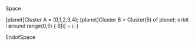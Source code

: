 Space

[planet]Cluster A = (0,1,2,3,4);
[planet]Cluster B = Cluster(5) of planet;
orbit i around range(0,5) {
  B[i] = i;
}

EndofSpace